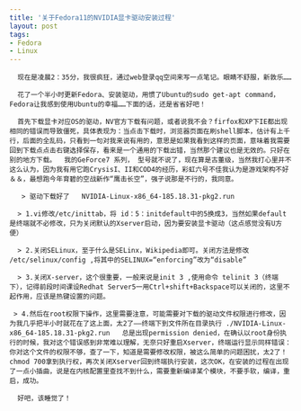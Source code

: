 ```yaml
---
title: '关于Fedora11的NVIDIA显卡驱动安装过程'
layout: post
tags:
- Fedora
- Linux 
---
```

      现在是凌晨2：35分，我很疯狂，通过web登录qq空间来写一点笔记。眼睛不舒服，新敦乐……  
  
      花了一个半小时更新Fedora、安装驱动，用惯了Ubuntu的sudo get-apt command，Fedora让我感到使用Ubuntu的幸福……下面的话，还是省省好吧！  

      首先下载显卡对应OS的驱动，NV官方下载有问题，或者说我不会？firfox和XP下IE都出现相同的错误而导致僵死，具体表现为：当点击下载时，浏览器页面在刷shell脚本，估计有上千行，后面的全乱码，只看到一句对我来说有用的，意思是如果我看到这样的页面，意味着我需要回到下载点点击右键选择保存，看来是一个通用的下载出错，当然那个建议也是无效的。只好在别的地方下载。  我的GeForce7 系列， 型号就不说了，现在算是古董级，当然我打心里并不这么认为，因为我有用它跑CrysisI、II和COD4的经历，彩虹六号不佳我认为是游戏架构不好＆＆，最想跑今年育碧的空战新作“鹰击长空”，强子说那是不行的，我同意。   
  
       > 驱动下载好了   NVIDIA-Linux-x86_64-185.18.31-pkg2.run  

      > 1.vi修改/etc/inittab，将 id：5：initdefault中的5换成3，当然如果default是终端就不必修改，只为关闭默认的Xserver启动，因为要安装显卡驱动（这点感觉没有U方便）  
  
      > 2.关闭SELinux，至于什么是SELinx，Wikipedia即可。关闭方法是修改 /etc/selinux/config ,将其中的SELINUX=“enforcing”改为“disable”  
  
      > 3.关闭X-server，这个很重要，一般来说是init 3 ,使用命令 telinit 3（终端下），记得前段时间课设Redhat Server5一用Ctrl+shift+Backspace可以关闭的，这里不起作用，应该是热键设置的问题。  
  
     > 4.然后在root权限下操作，这里需要注意，可能需要对下载的驱动文件权限进行修改，因为我几乎把半小时就花在了这上面，太2了——终端下到文件所在目录执行 ./NVIDIA-Linux-x86_64-185.18.31-pkg2.run   总是出现permission denied，在确认以root身份执行的时候，我对这个错误感到非常难以理解，无奈只好重启Xserver，终端运行显示同样错误：你对这个文件的权限不够，查了一下，知道是需要修改权限，被这么简单的问题困扰，太2了！  chmod 700拿到执行权，再次关闭Xserver回到终端执行安装，这次OK，在安装的过程在出现了一点小插曲，说是在内核配置里查找不到什么，需要重新编译某个模块，不要手软，编译，重启，成功。  
    
      好吧，该睡觉了！  
